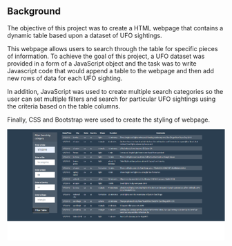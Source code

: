 

## Background
The objective of this project was to create a HTML webpage that contains a dynamic table based upon a dataset of UFO sightings.

This webpage  allows users to search through the table for specific pieces of information. To achieve the goal of this project, a UFO dataset was provided in a form of a JavaScript object and the task was to write Javascript code that would append a table to the webpage and then add new rows of data for each UFO sighting.

In addition, JavaScript was used to create multiple search categories so the user can set multiple filters and search for particular UFO sightings using the criteria based on the table columns.

Finally, CSS and Bootstrap were used to create the styling of webpage.

![ufo](ufo.png)





